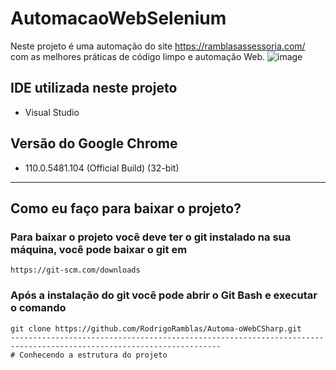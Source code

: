 # AutomacaoWebSelenium
Neste projeto é uma automação do site https://ramblasassessoria.com/ com as melhores práticas de código limpo e automação Web.
![image](https://user-images.githubusercontent.com/50155338/227548121-21fec312-3ee5-41bb-b9eb-eef409ddb8b1.png)

## IDE utilizada neste projeto
  * Visual Studio
## Versão do Google Chrome
  * 110.0.5481.104 (Official Build) (32-bit)
  
  ---------------------------------------------------------------------------------------------------------------------
## Como eu faço para baixar o projeto?
### Para baixar o projeto você deve ter o git instalado na sua máquina, você pode baixar o git em 
```
https://git-scm.com/downloads
```
### Após a instalação do git você pode abrir o Git Bash e executar o comando 
```
git clone https://github.com/RodrigoRamblas/Automa-oWebCSharp.git
---------------------------------------------------------------------------------------------------------------------
# Conhecendo a estrutura do projeto
